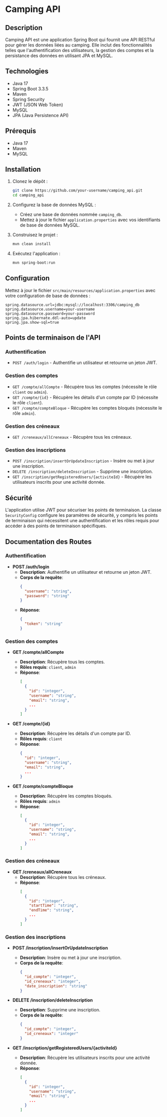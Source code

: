 # Camping API

## Description
Camping API est une application Spring Boot qui fournit une API RESTful pour gérer les données liées au camping. Elle inclut des fonctionnalités telles que l'authentification des utilisateurs, la gestion des comptes et la persistance des données en utilisant JPA et MySQL.

## Technologies
- Java 17
- Spring Boot 3.3.5
- Maven
- Spring Security
- JWT (JSON Web Token)
- MySQL
- JPA (Java Persistence API)

## Prérequis
- Java 17
- Maven
- MySQL

## Installation

1. Clonez le dépôt :
    ```sh
    git clone https://github.com/your-username/camping_api.git
    cd camping_api
    ```

2. Configurez la base de données MySQL :
    - Créez une base de données nommée `camping_db`.
    - Mettez à jour le fichier `application.properties` avec vos identifiants de base de données MySQL.

3. Construisez le projet :
    ```sh
    mvn clean install
    ```

4. Exécutez l'application :
    ```sh
    mvn spring-boot:run
    ```

## Configuration
Mettez à jour le fichier `src/main/resources/application.properties` avec votre configuration de base de données :
```properties
spring.datasource.url=jdbc:mysql://localhost:3306/camping_db
spring.datasource.username=your-username
spring.datasource.password=your-password
spring.jpa.hibernate.ddl-auto=update
spring.jpa.show-sql=true
```

## Points de terminaison de l'API

### Authentification
- `POST /auth/login` - Authentifie un utilisateur et retourne un jeton JWT.

### Gestion des comptes
- `GET /compte/allCompte` - Récupère tous les comptes (nécessite le rôle `client` ou `admin`).
- `GET /compte/{id}` - Récupère les détails d'un compte par ID (nécessite le rôle `client`).
- `GET /compte/compteBloque` - Récupère les comptes bloqués (nécessite le rôle `admin`).

### Gestion des créneaux
- `GET /creneaux/allCreneaux` - Récupère tous les créneaux.

### Gestion des inscriptions
- `POST /inscription/insertOrUpdateInscription` - Insère ou met à jour une inscription.
- `DELETE /inscription/deleteInscription` - Supprime une inscription.
- `GET /inscription/getRegisteredUsers/{activiteId}` - Récupère les utilisateurs inscrits pour une activité donnée.

## Sécurité
L'application utilise JWT pour sécuriser les points de terminaison. La classe `SecurityConfig` configure les paramètres de sécurité, y compris les points de terminaison qui nécessitent une authentification et les rôles requis pour accéder à des points de terminaison spécifiques.

## Documentation des Routes

### Authentification
- **POST /auth/login**
  - **Description**: Authentifie un utilisateur et retourne un jeton JWT.
  - **Corps de la requête**:
    ```json
    {
      "username": "string",
      "password": "string"
    }
    ```
  - **Réponse**:
    ```json
    {
      "token": "string"
    }
    ```

### Gestion des comptes
- **GET /compte/allCompte**
  - **Description**: Récupère tous les comptes.
  - **Rôles requis**: `client`, `admin`
  - **Réponse**:
    ```json
    [
      {
        "id": "integer",
        "username": "string",
        "email": "string",
        ...
      }
    ]
    ```

- **GET /compte/{id}**
  - **Description**: Récupère les détails d'un compte par ID.
  - **Rôles requis**: `client`
  - **Réponse**:
    ```json
    {
      "id": "integer",
      "username": "string",
      "email": "string",
      ...
    }
    ```

- **GET /compte/compteBloque**
  - **Description**: Récupère les comptes bloqués.
  - **Rôles requis**: `admin`
  - **Réponse**:
    ```json
    [
      {
        "id": "integer",
        "username": "string",
        "email": "string",
        ...
      }
    ]
    ```

### Gestion des créneaux
- **GET /creneaux/allCreneaux**
  - **Description**: Récupère tous les créneaux.
  - **Réponse**:
    ```json
    [
      {
        "id": "integer",
        "startTime": "string",
        "endTime": "string",
        ...
      }
    ]
    ```

### Gestion des inscriptions
- **POST /inscription/insertOrUpdateInscription**
  - **Description**: Insère ou met à jour une inscription.
  - **Corps de la requête**:
    ```json
    {
      "id_compte": "integer",
      "id_creneaux": "integer",
      "date_inscription": "string"
    }
    ```

- **DELETE /inscription/deleteInscription**
  - **Description**: Supprime une inscription.
  - **Corps de la requête**:
    ```json
    {
      "id_compte": "integer",
      "id_creneaux": "integer"
    }
    ```

- **GET /inscription/getRegisteredUsers/{activiteId}**
  - **Description**: Récupère les utilisateurs inscrits pour une activité donnée.
  - **Réponse**:
    ```json
    [
      {
        "id": "integer",
        "username": "string",
        "email": "string",
        ...
      }
    ]
    ```
